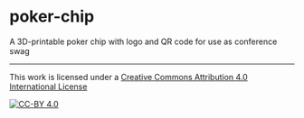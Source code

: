 # poker-chip
A 3D-printable poker chip with logo and QR code for use as conference swag

---
This work is licensed under a [Creative Commons Attribution 4.0 International License](http://creativecommons.org/licenses/by/4.0/)

[![CC-BY 4.0](https://i.creativecommons.org/l/by/4.0/88x31.png)](http://creativecommons.org/licenses/by/4.0/)
